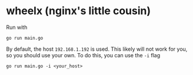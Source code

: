 # wheelx (nginx's little cousin)

Run with

`go run main.go`

By default, the host `192.168.1.192` is used. This likely will not work for you, so you should use your own. To do this, you can use the `-i` flag

`go run main.go -i <your_host>`

